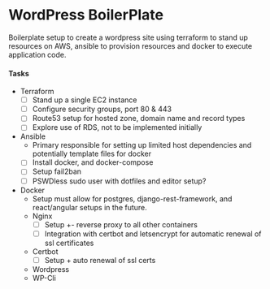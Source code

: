 # WordPress BoilerPlate
Boilerplate setup to create a wordpress site using terraform to stand up resources on AWS, ansible to provision resources and docker to execute application code. 
#### Tasks
- Terraform
    - [ ] Stand up a single EC2 instance 
    - [ ] Configure security groups, port 80 & 443
    - [ ] Route53 setup for hosted zone, domain name and record types
    - [ ] Explore use of RDS, not to be implemented initially
- Ansible
    - Primary responsible for setting up limited host dependencies and potentially template files for docker
    - [ ] Install docker, and docker-compose 
    - [ ] Setup fail2ban
    - [ ] PSWDless sudo user with dotfiles and editor setup?
- Docker
    - Setup must allow for postgres, django-rest-framework, and react/angular setups in the future. 
    - Nginx
        - [ ] Setup +- reverse proxy to all other containers
        - [ ] Integration with certbot and letsencrypt for automatic renewal of ssl certificates 
    - Certbot
        - [ ] Setup + auto renewal of ssl certs
    - Wordpress
    - WP-Cli
